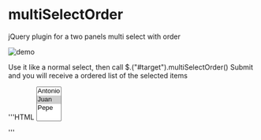 multiSelectOrder
================

jQuery plugin for a two panels multi select with order

![demo](https://raw.github.com/racoonman/multiSelectOrder/master/demo.png)

Use it like a normal select, then call $.("#target").multiSelectOrder()
Submit and you will receive a ordered list of the selected items

'''HTML
<select id="target" name="patata" multiple>
                    <option value="21">Antonio</option>
                    <option value="22" selected>Juan</option>
                    <option value="23">Pepe</option>
</select>

<script>
    $("#target").multiSelectOrder({extra: false, extraPattern: ''})
</script>
'''
